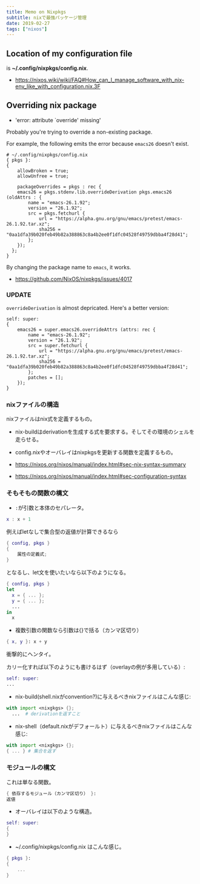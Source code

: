 ```yaml
---
title: Memo on Nixpkgs
subtitle: nixで最強パッケージ管理
date: 2019-02-27
tags: ["nixos"]
---
```


## Location of my configuration file

is **~/.config/nixpkgs/config.nix**.

- https://nixos.wiki/wiki/FAQ#How_can_I_manage_software_with_nix-env_like_with_configuration.nix.3F


## Overriding nix package

- 'error: attribute `override' missing'

Probably you're trying to override a non-existing package.

For example, the following emits the error because `emacs26` doesn't exist.

```
# ~/.config/nixpkgs/config.nix
{ pkgs }:
{
    allowBroken = true;
    allowUnfree = true;

    packageOverrides = pkgs : rec {
   	emacs26 = pkgs.stdenv.lib.overrideDerivation pkgs.emacs26 (oldAttrs : {
	    name = "emacs-26.1.92";
	    version = "26.1.92";
	    src = pkgs.fetchurl {
	        url = "https://alpha.gnu.org/gnu/emacs/pretest/emacs-26.1.92.tar.xz";
		    sha256 = "0aa1dfa39b020feb49b82a388863c8a4b2ee0f1dfc04528f49759dbba4f28d41";
		};
	});
  };
}
```

By changing the package name to `emacs`, it works.

- https://github.com/NixOS/nixpkgs/issues/4017

### UPDATE

`overrideDerivation` is almost depricated. Here's a better version:

```
self: super:
{
    emacs26 = super.emacs26.overrideAttrs (attrs: rec {
        name = "emacs-26.1.92";
        version = "26.1.92";
        src = super.fetchurl {
            url = "https://alpha.gnu.org/gnu/emacs/pretest/emacs-26.1.92.tar.xz";
            sha256 = "0aa1dfa39b020feb49b82a388863c8a4b2ee0f1dfc04528f49759dbba4f28d41";
        };
        patches = [];
    });
}
```

### nixファイルの構造

nixファイルはnix式を定義するもの。

- nix-buildはderivationを生成する式を要求する。そしてその環境のシェルを走らせる。
- config.nixやオーバレイはnixpkgsを更新する関数を定義するもの。

- https://nixos.org/nixos/manual/index.html#sec-nix-syntax-summary
- https://nixos.org/nixos/manual/index.html#sec-configuration-syntax

### そもそもの関数の構文

- `:`が引数と本体のセパレータ。

```nix
x : x + 1
```

例えばletなしで集合型の返値が計算できるなら

```nix
{ config, pkgs }
{
	属性の定義式;
}
```

となるし、let文を使いたいなら以下のようになる。

```nix
{ config, pkgs }
let
  x = { ... };
  y = { ... };
  ...
in
  x
```

- 複数引数の関数なら引数は{}で括る（カンマ区切り）

```nix
{ x, y }: x + y
```

衝撃的にヘンタイ。

カリー化すれば以下のようにも書けるはず（overlayの例が多用している）:

```nix
self: super:
...
```

- nix-build(shell.nixがconvention?)に与えるべきnixファイルはこんな感じ:

```nix
with import <nixgkgs> {};
  ...  # derivationを返すこと
```

- nix-shell（default.nixがデフォールト）に与えるべきnixファイルはこんな感じ:

```nix
with import <nixgkgs> {};
{ ... } # 集合を返す
```

### モジュールの構文

これは単なる関数。

```nix
{ 依存するモジュール（カンマ区切り） }:
返値
```

- オーバレイは以下のような構造。

```nix
self: super:
{
}
```

- ~/.config/nixpkgs/config.nix はこんな感じ。

```nix
{ pkgs }:
{
	...
}
```
